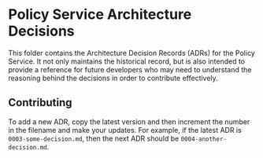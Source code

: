 # Policy Service Architecture Decisions

This folder contains the Architecture Decision Records (ADRs) for the Policy Service.  It not only maintains the historical record, but is also intended to provide a reference for future developers who may need to understand the reasoning behind the decisions in order to contribute effectively.

## Contributing

To add a new ADR, copy the latest version and then increment the number in the filename and make your updates.  For example, if the latest ADR is `0003-some-decision.md`, then the next ADR should be `0004-another-decision.md`.
